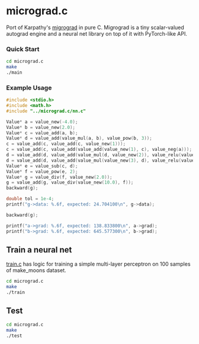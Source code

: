 # micrograd.c
Port of Karpathy's <a href="https://github.com/karpathy/micrograd">migrograd</a> in pure C. Migrograd is a tiny scalar-valued autograd engine and a neural net library on top of it with PyTorch-like API.

### Quick Start

```bash
cd micrograd.c
make
./main
```

### Example Usage

```c
#include <stdio.h>
#include <math.h>
#include "../micrograd.c/nn.c"

Value* a = value_new(-4.0);
Value* b = value_new(2.0);
Value* c = value_add(a, b);
Value* d = value_add(value_mul(a, b), value_pow(b, 3));
c = value_add(c, value_add(c, value_new(1)));
c = value_add(c, value_add(value_add(value_new(1), c), value_neg(a)));
d = value_add(d, value_add(value_mul(d, value_new(2)), value_relu(value_add(b, a))));
d = value_add(d, value_add(value_mul(value_new(3), d), value_relu(value_sub(b, a))));
Value* e = value_sub(c, d);
Value* f = value_pow(e, 2);
Value* g = value_div(f, value_new(2.0));
g = value_add(g, value_div(value_new(10.0), f));
backward(g);

double tol = 1e-4; 
printf("g->data: %.6f, expected: 24.704100\n", g->data);

backward(g);

printf("a->grad: %.6f, expected: 138.833800\n", a->grad);
printf("b->grad: %.6f, expected: 645.577300\n", b->grad);
```

## Train a neural net
[train.c](https://github.com/Jaykef/micrograd.c/blob/main/train.c) has logic for training a simple multi-layer perceptron on 100 samples of make_moons dataset.

```bash
cd micrograd.c
make
./train
```

## Test

```bash
cd micrograd.c
make
./test
```
